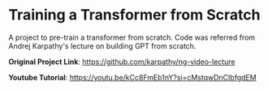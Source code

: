 # Training a Transformer from Scratch
A project to pre-train a transformer from scratch. Code was referred from Andrej Karpathy's lecture on building GPT from scratch.

**Original Project Link**: https://github.com/karpathy/ng-video-lecture

**Youtube Tutorial**: https://youtu.be/kCc8FmEb1nY?si=cMstqwDnCIbfgdEM

